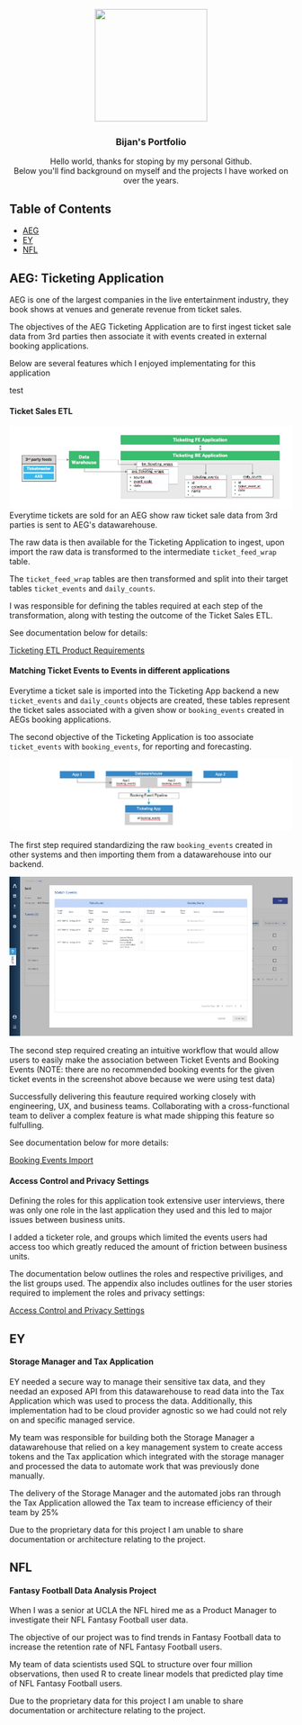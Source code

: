 <p align="center">
  <img width="200" height="200" src="https://media-exp1.licdn.com/dms/image/C4E03AQFr1viytj_VQA/profile-displayphoto-shrink_200_200/0?e=1597881600&v=beta&t=5PTBuTdNqtTcUbtcfeRLDowPjvtODnUS1q7lS8NrY4g">
</p>

<h3 align="center">Bijan's Portfolio</h3>

<p align="center">
  Hello world, thanks for stoping by my personal Github.
  <br>
  Below you'll find background on myself and the projects I have worked on over the years.
</p>

## Table of Contents 

- [AEG](#aeg)
- [EY](#ey)
- [NFL](#nfl)

## AEG: Ticketing Application
AEG is one of the largest companies in the live entertainment industry, they book shows at venues and generate revenue from ticket sales. 

The objectives of the AEG Ticketing Application are to first ingest ticket sale data from 3rd parties then associate it with events created in external booking applications.

Below are several features which I enjoyed implementating for this application

test

#### Ticket Sales ETL 
![screenshot](assets/img/Presentation2.jpg)
Everytime tickets are sold for an AEG show raw ticket sale data from 3rd parties is sent to AEG's datawarehouse.

The raw data is then available for the Ticketing Application to ingest, upon import the raw data is transformed to the intermediate ```ticket_feed_wrap``` table.

The ```ticket_feed_wrap``` tables are then transformed and split into their target tables ```ticket_events``` and ```daily_counts```. 

I was responsible for defining the tables required at each step of the transformation, along with testing the outcome of the Ticket Sales ETL. 

See documentation below for details: 

[Ticketing ETL Product Requirements](https://github.com/bayrami1/work-experience-/blob/master/AEG%20Project/ETL%20Product%20Requirements%20.pdf)

#### Matching Ticket Events to Events in different applications
Everytime a ticket sale is imported into the Ticketing App backend a new ```ticket_events``` and ```daily_counts``` objects are created, these tables represent the ticket sales associated with a given show or ```booking_events``` created in AEGs booking applications.   

The second objective of the Ticketing Application is too associate ```ticket_events``` with ```booking_events```, for reporting and forecasting. 

![screenshot](assets/img/Event_ID_association.jpg)

The first step required standardizing the raw ```booking_events``` created in other systems and then importing them from a datawarehouse into our backend. 

![screenshot](assets/img/match_events.jpg)

The second step required creating an intuitive workflow that would allow users to easily make the association between Ticket Events and Booking Events (NOTE: there are no recommended booking events for the given ticket events in the screenshot above because we were using test data) 

Successfully delivering this feauture required working closely with engineering, UX, and business teams. Collaborating with a  cross-functional team to deliver a complex feature is what made shipping this feature so fulfulling. 

See documentation below for more details: 

[Booking Events Import](https://github.com/bayrami1/work-experience-/blob/master/AEG%20Project/TA%20_%20booking_events%20creation%20.pdf)

#### Access Control and Privacy Settings
Defining the roles for this application took extensive user interviews, there was only one role in the last application they used and this led to major issues between business units. 

I added a ticketer role, and groups which limited the events users had access too which greatly reduced the amount of friction between business units. 

The documentation below outlines the roles and respective priviliges, and the list groups used. The appendix also includes outlines for the user stories required to implement the roles and privacy settings:

[Access Control and Privacy Settings](https://github.com/bayrami1/work-experience-/blob/master/AEG%20Project/TA%20_%20Access%20Control%20and%20Privacy%20Settings.pdf)

## EY
#### Storage Manager and Tax Application

EY needed a secure way to manage their sensitive tax data, and they needad an exposed API from this datawarehouse to read data into the Tax Application which was used to process the data. Additionally, this implementation had to be cloud provider agnostic so we had could not rely on and specific managed service. 

My team was responsible for building both the Storage Manager a datawarehouse that relied on a key management system to create access tokens and the Tax application which integrated with the storage manager and processed the data to automate work that was previously done manually. 

The delivery of the Storage Manager and the automated jobs ran through the Tax Application allowed the Tax team to increase efficiency of their team by 25%

Due to the proprietary data for this project I am unable to share documentation or architecture relating to the project. 

## NFL 
#### Fantasy Football Data Analysis Project

When I was a senior at UCLA the NFL hired me as a Product Manager to investigate their NFL Fantasy Football user data. 

The objective of our project was to find trends in Fantasy Football data to increase the retention rate of NFL Fantasy Football users.

My team of data scientists used SQL to structure over four million observations, then used R to create linear models that predicted play time of NFL Fantasy Football users.

Due to the proprietary data for this project I am unable to share documentation or architecture relating to the project. 

